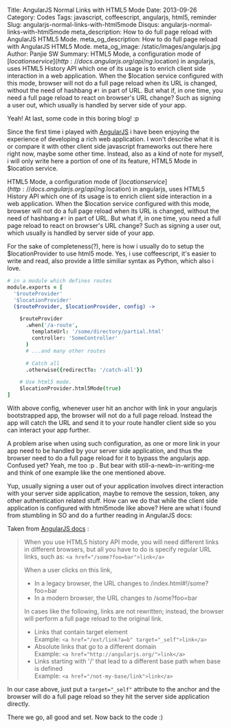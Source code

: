 Title: AngularJS Normal Links with HTML5 Mode
Date: 2013-09-26
Category: Codes
Tags: javascript, coffeescript, angularjs, html5, reminder
Slug: angularjs-normal-links-with-html5mode
Disqus: angularjs-normal-links-with-html5mode
meta_description: How to do full page reload with AngularJS HTML5 Mode.
meta_og_description: How to do full page reload with AngularJS HTML5 Mode.
meta_og_image: /static/images/angularjs.jpg
Author: Panjie SW
Summary: HTML5 Mode, a configuration mode of [$location service](http://docs.angularjs.org/api/ng.$location) in angularjs, uses HTML5 History API which one of its usage is to enrich client side interaction in a web application. When the $location service configured with this mode, browser will not do a full page reload when its URL is changed, without the need of hashbang ``#!`` in part of URL. But what if, in one time, you need a full page reload to react on browser's URL change? Such as signing a user out, which usually is handled by server side of your app.

Yeah! At last, some code in this boring blog! :p

Since the first time i played with [AngularJS](http://angularjs.org) i have been enjoying the experience of developing a rich web application. I won't describe what it is or compare it with other client side javascript frameworks out there here right now, maybe some other time. Instead, also as a kind of note for myself, i will only write here a portion of one of its feature, HTML5 Mode in $location service.

HTML5 Mode, a configuration mode of [$location service](http://docs.angularjs.org/api/ng.$location) in angularjs, uses HTML5 History API which one of its usage is to enrich client side interaction in a web application. When the $location service configured with this mode, browser will not do a full page reload when its URL is changed, without the need of hashbang ``#!`` in part of URL. But what if, in one time, you need a full page reload to react on browser's URL change? Such as signing a user out, which usually is handled by server side of your app.

For the sake of completeness(?), here is how i usually do to setup the $locationProvider to use html5 mode. Yes, i use coffeescript, it's easier to write and read, also provide a little similiar syntax as Python, which also i love.

```coffeescript
# in a module which defines routes
module.exports = [
  '$routeProvider'
  '$locationProvider'
  ($routeProvider, $locationProvider, config) ->

    $routeProvider
      .when('/a-route',
        templateUrl: '/some/directory/partial.html'
        controller: 'SomeController'
      )
      # ...and many other routes

      # Catch all
      .otherwise({redirectTo: '/catch-all'})

    # Use html5 mode.
    $locationProvider.html5Mode(true)
]
```

With above config, whenever user hit an anchor with link in your angularjs bootstrapped app, the browser will not do a full page reload. Instead the app will catch the URL and send it to your route handler client side so you can interact your app further.

A problem arise when using such configuration, as one or more link in your app need to be handled by your server side application, and thus the browser need to do a full page reload for it to bypass the angularjs app. Confused yet? Yeah, me too :p . But bear with still-a-newb-in-writing-me and think of one example like the one mentioned above.

Yup, usually signing a user out of your application involves direct interaction with your server side application, maybe to remove the session, token, any other authentication related stuff. How can we do that while the client side application is configured with html5mode like above? Here are what i found from stumbling in SO and do a further reading in AngularJS docs:

Taken from [AngularJS docs](http://docs.angularjs.org/guide/$location#html-link-rewriting) :
>When you use HTML5 history API mode, you will need different links in different browsers, but all you have to do is specify regular URL links, such as: ``<a href="/some?foo=bar">link</a>``
>
>When a user clicks on this link,
>
>* In a legacy browser, the URL changes to /index.html#!/some?foo=bar
>* In a modern browser, the URL changes to /some?foo=bar
>
>In cases like the following, links are not rewritten; instead, the browser will perform a full page reload to the original link.
>
>*  Links that contain target element  
>    Example: ``<a href="/ext/link?a=b" target="_self">link</a>``  
>*  Absolute links that go to a different domain  
>    Example: ``<a href="http://angularjs.org/">link</a>``  
>*  Links starting with '/' that lead to a different base path when base is defined  
>    Example: ``<a href="/not-my-base/link">link</a>``  

In our case above, just put a ``target="_self"`` attribute to the anchor and the browser will do a full page reload so they hit the server side application directly.  

There we go, all good and set. Now back to the code :)
